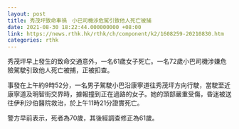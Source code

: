 ```yaml
---
layout: post
title: 秀茂坪致命車禍　小巴司機涉危駕引致他人死亡被捕
date: 2021-08-30 18:22:44.000000000 +08:00
link: https://news.rthk.hk/rthk/ch/component/k2/1608259-20210830.htm
categories: rthk
---
```


秀茂坪早上發生的致命交通意外，一名61歲女子死亡。一名72歲小巴司機涉嫌危險駕駛引致他人死亡被捕，正被扣查。

事發在上午約9時52分，一名男子駕駛小巴沿康寧道往秀茂坪方向行駛，當駛至近康寧道及明智街交界時，據報撞到正在過路的女子。她的頭部嚴重受傷，昏迷被送往伊利沙伯醫院救治，於上午11時21分證實死亡。

警方早前表示，死者為70歲，其後經調查修正為61歲。
